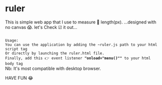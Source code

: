 # ruler
This is simple web app that I use to measure 📐  length(px).
...designed with no canvas 😱.
let's Check ☑ it out...

<code>
Usage:
You can use the application by adding the ~ruler.js path to your html script tag 
Or directly by launching the ruler.html file.
Finally, add this 👉 event listener <b>"onload="menu()""</b> to your html body tag
</code>
Nb: It's most compatible with desktop browser.

  HAVE FUN 😂 
